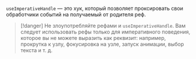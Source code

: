`useImperativeHandle` — это хук, который позволяет проксировать свои обработчики событий на получаемый от родителя реф.

>[!danger] Не злоупотребляйте рефами и `useImperativeHandle`.
>Вам следует использовать рефы только для императивного поведения, которое вы не можете выразить как реквизит: например, прокрутка к узлу, фокусировка на узле, запуск анимации, выбор текста и т. д.

